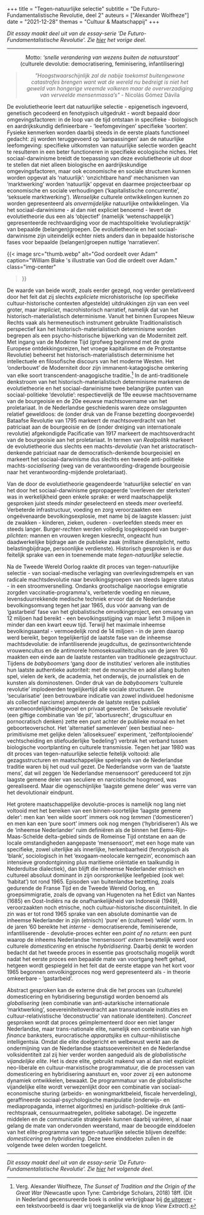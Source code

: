 +++
title    = "Tegen-natuurlijke selectie"
subtitle = "De Futuro-Fundamentalistische Revolutie, deel 2"
auteurs  = ["Alexander Wolfheze"]
date     = "2021-12-28"
themas   = "Cultuur & Maatschappij"
+++


_Dit essay maakt deel uit van de essay-serie 'De Futuro-Fundamentalistische Revolutie'. Zie [hier](https://reactionair.nl/artikelen/devolutie-theorie/) het vorige deel._

---


<p style="text-align: center;">
Motto: <i>‘snelle verandering van wezens buiten de natuurstaat’</i><br>
(culturele devolutie: democratisering, feminisering, infantilisering)
</p>

<blockquote style="text-align: center;">
<p><i>"Hoogstwaarschijnlijk zal de nabije toekomst buitengewone catastrofes brengen want wat de wereld nu bedreigt is niet het geweld van hongerige vreemde volkeren maar de oververzadiging van verveelde mensenmassa’s"</i> - Nicolás Gómez Dávila</p>
</blockquote>

De evolutietheorie leert dat natuurlijke selectie - epigenetisch ingevoerd, genetisch gecodeerd en fenotypisch uitgedrukt - wordt bepaald door omgevingsfactoren: in de loop van de tijd ontstaan in specifieke - biologisch en aardrijkskundig definieerbare - ‘leefomgevingen’ specifieke ‘soorten’. Fysieke kenmerken worden daarbij steeds in de eerste plaats functioneel gedacht: zij worden teruggevoerd op ‘aanpassingen’ aan de natuurlijke leefomgeving: specifieke uitkomsten van natuurlijke selectie worden geacht te resulteren in een beter functioneren in specifieke ecologische niches. Het sociaal-darwinisme breidt de toepassing van deze evolutietheorie uit door te stellen dat niet alleen biologische en aardrijkskundige omgevingsfactoren, maar ook economische en sociale structuren kunnen worden opgevat als ‘natuurlijk’: ‘onzichtbare hand’ mechanismen van ‘marktwerking’ worden ‘natuurlijk’ opgevat en daarmee projecteerbaar op economische en sociale verhoudingen (‘kapitalistische concurrentie’, ‘seksuele marktwerking’). _Wenselijke_ culturele ontwikkelingen kunnen zo worden gepresenteerd als _onvermijdelijke_ natuurlijke ontwikkelingen. Via het sociaal-darwinisme - al dan niet expliciet benoemd - levert de evolutietheorie dus een als ‘objectief’ (namelijk ‘wetenschappelijk’) gepresenteerde rechtvaardiging voor de machtspolitieke ‘evolutiepraktijk’ van bepaalde (belangen)groepen. De evolutietheorie en het sociaal-darwinisme zijn uiteindelijk echter niets anders dan in bepaalde historische fases voor bepaalde (belangen)groepen nuttige ‘narratieven’.

{{< image
	src="thumb.webp"
	alt="God oordeelt over Adam"
	caption="William Blake 's illustratie van God die ordeelt over Adam."
	class="img-center"
>}}

De waarde van beide wordt, zoals eerder gezegd, nog verder gerelativeerd door het feit dat zij slechts _expliciete_ microhistorische (op specifieke cultuur-historische contexten afgestelde) uitdrukkingen zijn van een veel groter, maar _impliciet_, macrohistorisch narratief, namelijk dat van het historisch-materialistisch determinisme. Vanuit het binnen Europees Nieuw Rechts vaak als hermeneutisch instrument gebruikte Traditionalistisch perspectief kan het historisch-materialistisch determinisme worden begrepen als een psycho-historische bijwerking van de Moderniteit zelf. Met ingang van de Moderne Tijd (grofweg beginnend met de grote Europese ontdekkingsreizen, het vroege kapitalisme en de Protestantse Revolutie) beheerst het historisch-materialistisch determinisme het intellectuele en filosofische discours van het moderne Westen. Het ‘onderbouwt’ de Moderniteit door zijn immanent-katagogische omkering van elke soort transcendent-anagogische traditie.[^1] In de anti-traditionele denkstroom van het historisch-materialistisch determinisme markeren de evolutietheorie en het sociaal-darwinisme twee belangrijke punten van sociaal-politieke ‘devolutie’: respectievelijk de 19e eeuwse machtsovername van de bourgeoisie en de 20e eeuwse machtsovername van het proletariaat. In de Nederlandse geschiedenis waren deze omslagpunten relatief geweldloos: de (onder druk van de Franse bezetting doorgevoerde) Bataafse Revolutie van 1795 markeert de machtsoverdracht van het patriciaat aan de bourgeoisie en de (onder dreiging van internationale revolutie) afgekondigde Pacificatie van 1917 markeert de machtsoverdracht van de bourgeoisie aan het proletariaat. In termen van _Realpolitik_ markeert de evolutietheorie dus slechts een machts-<i>devolutie</i> (van het aristocratisch-denkende patriciaat naar de democratisch-denkende bourgeoisie) en markeert het sociaal-darwinisme dus slechts een tweede anti-politieke machts-<i>socialisering</i> (weg van de verantwoording-dragende bourgeoisie naar het verantwoording-mijdende proletariaat).

Van de door de evolutietheorie geagendeerde ‘natuurlijke selectie’ en van het door het sociaal-darwinisme gepropageerde ‘overleven der sterksten’ was in werkelijkheid geen enkele sprake: er werd maatschappelijk gesproken juist steeds _minder_ geselecteerd en steeds _meer_ overleefd. Verbeterde infrastructuur, voeding en zorg veroorzaakten een ongeëvenaarde bevolkingsexplosie, met name bij de laagste klassen: juist de zwakken - kinderen, zieken, ouderen - overleefden steeds meer en steeds langer. Burger-<i>rechten</i> werden volledig losgekoppeld van burger-<i>plichten</i>: mannen en vrouwen kregen kiesrecht, ongeacht hun daadwerkelijke bijdrage aan de publieke zaak (militaire dienstplicht, netto belastingbijdrage, persoonlijke verdienste). Historisch gesproken is er dus feitelijk sprake van een in toenemende mate _tegen-natuurlijke_ selectie.

Na de Tweede Wereld Oorlog raakte dit proces van tegen-natuurlijke selectie - van sociaal-medische verlaging van overlevingsdrempels en van radicale machtsdevolutie naar bevolkingsgroepen van steeds lagere status - in een stroomversnelling. Ondanks grootschalige naoorlogse emigratie zorgden vaccinatie-programma's, verbeterde voeding en nieuwe, levensduurrekkende medische techniek ervoor dat de Nederlandse bevolkingsomvang tegen het jaar 1965, dus vóór aanvang van de ‘gastarbeid’ fase van het globalistische omvolkingproject, een omvang van 12 miljoen had bereikt - een bevolkingsstijging van maar liefst 3 miljoen in minder dan een kwart eeuw tijd. Terwijl het maximale inheemse bevolkingsaantal - vermoedelijk rond de 14 miljoen - in de jaren daarop werd bereikt, begon tegelijkertijd de laatste fase van de inheemse machtsdevolutie: de infantiliserende jeugdcultus, de gezinsontwrichtende vrouwencultus en de antimorele homoseksualiteitcultus van de jaren ‘60 maakten een einde aan de laatste restanten van traditionele gezagstructuur. Tijdens de _babyboomers_ ‘gang door de instituties’ verloren alle instituties hun laatste authentieke autoriteit: met de monarchie en adel allang buiten spel, vielen de kerk, de academia, het onderwijs, de journalistiek en de kunsten als dominostenen. Onder druk van de _babyboomers_ ‘culturele revolutie’ implodeerden tegelijkertijd alle sociale structuren. De ‘secularisatie’ (een betrouwbare indicatie van zowel individueel hedonisme als collectief narcisme) amputeerde de laatste restjes publiek verantwoordelijkheidsgevoel en privaat geweten. De ‘seksuele revolutie’ (een giftige combinatie van ‘de pil’, ‘abortusrecht’, drugscultuur en pornocratisch denken) zette een punt achter de publieke moraal en het geboorteoverschot. Het ‘alternatief samenleven’ (een bestiaal neo-primitivisme met gelijke delen ‘alloseksueel’ experiment, ‘zelfontplooiende’ vechtscheiding en stiefouderlijke ‘bedeling’) verbrak het verband tussen biologische voortplanting en culturele transmissie. Tegen het jaar 1980 was dit proces van tegen-natuurlijke selectie feitelijk voltooid: alle gezagsstructuren en maatschappelijke spelregels van de Nederlandse traditie waren bij het oud vuil gezet. De Nederlandse vorm van de ‘laatste mens’, dat wil zeggen ‘de Nederlandse mensensoort’ gereduceerd tot zijn laagste gemene deler van seculiere en narcistische hoogmoed, was gerealiseerd. Maar die ogenschijnlijke ‘laagste gemene deler’ was verre van het devolutionair eindpunt.

Het grotere maatschappelijke devolutie-proces is namelijk nog lang niet voltooid met het bereiken van een binnen-soortelijke ‘laagste gemene deler’: men kan ‘een wilde soort’ immers ook nog _temmen_ (‘domesticeren’) en men kan een ‘pure soort’ immers ook nog mengen (‘hybridiseren’) Als we de ‘inheemse Nederlander’ ruim definiëren als de binnen het Eems-Rijn-Maas-Schelde delta-gebied sinds de Romeinse Tijd ontstane en aan de locale omstandigheden aangepaste ‘mensensoort’, met een hoge mate van specifieke, zowel uiterlijke als innerlijke, herkenbaarheid (fenotypisch als ‘blank’, sociologisch in het ‘exogaam-neolocale kerngezin’, economisch aan intensieve grondontginning plus maritieme oriëntatie en taalkundig in Nederduitse dialectiek), dan blijft die inheemse Nederlander etnisch en cultureel absoluut dominant in zijn oorspronkelijke leefgebied (ook wel: ‘habitat’) tot rond 1965. Episoden van buitenlandse bezetting, zoals gedurende de Franse Tijd en de Tweede Wereld Oorlog, en groepsimmigratie, zoals de opvang van Hugenoten na het Edict van Nantes (1685) en Oost-Indiërs na de onafhankelijkheid van Indonesië (1949), veroorzaakten noch etnische, noch cultuur-historische discontuïniteit. In die zin was er tot rond 1965 sprake van een absolute dominantie van de inheemse Nederlander in zijn (etnisch) ‘pure’ en (cultureel) ‘wilde’ vorm. In de jaren ’60 bereikte het _interne_ - democratiserende, feminiserende, infantiliserende - devolutie-proces echter een _point of no return_: een punt waarop de inheems Nederlandse ‘mensensoort’ _extern_ bevattelijk werd voor culturele _domesticering_ en etnische _hybridisering_. Daarbij denkt te worden bedacht dat het tweede proces in essentie pas grootschalig mogelijk wordt nadat het eerste proces een bepaalde mate van voortgang heeft gehad, hetgeen wordt gespiegeld in het feit dat de eerste etappe van het kort voor 1965 begonnen omvolkingproces nog werd gepresenteerd als - in theorie omkeerbare - ‘gastarbeid’.

Abstract gesproken kan de externe druk die het proces van (culturele) domesticering en hybridisering begunstigd worden benoemd als _globalisering_ (een combinatie van anti-autarkische internationale ‘marktwerking’, soevereiniteitoverdracht aan transnationale instituties en cultuur-relativistische ‘deconstructie’ van nationale identiteiten). _Concreet_ gesproken wordt dat proces geïmplementeerd door een niet langer Nederlandse, maar trans-nationale elite, namelijk een combinatie van _high finance_ banksters, eurocratische _apparatsjiks_ en cultuur-nihilistische intelligentsia. Omdat die elite doelgericht en welbewust werkt aan de ondermijning van de Nederlandse staatssoevereiniteit en de Nederlandse volksidentiteit zal zij hier verder worden aangeduid als de _globalistische vijandelijke elite_. Het is deze elite, gebruikt makend van al dan niet expliciet neo-liberale en cultuur-marxistische programmatuur, die de processen van domesticering en hybridisering aanstuurt en, voor zover zij een autonome dynamiek ontwikkelen, bewaakt. De programmatuur van de globalistische vijandelijke elite wordt verwezenlijkt door een combinatie van sociaal-economische sturing (arbeids- en woningmarktbeleid, fiscale herverdeling), geraffineerde sociaal-psychologische manipulatie (onderwijs- en mediapropaganda, internet algoritmes) en juridisch-politieke druk (anti-rechtspraak, censuurmaatregelen, politieke sabotage). De ingezette middelen en de communicatie strategieën kunnen daarbij variëren, al naar gelang de mate van ondervonden weerstand, maar de beoogde einddoelen van het elite-programma van tegen-natuurlijke selectie blijven dezelfde: _domesticering_ en _hybridisering_. Deze twee einddoelen zullen in de volgende twee delen worden toegelicht. 


---

_Dit essay maakt deel uit van de essay-serie 'De Futuro-Fundamentalistische Revolutie'. Zie [hier](https://reactionair.nl/artikelen/domesticering/) het volgende deel._


[^1]: Verg. Alexander Wolfheze, _The Sunset of Tradition and the Origin of the Great War_ (Newcastle upon Tyne: Cambridge Scholars, 2018) 18ff. (Dit in Nederland gecensureerde boek is _online_ verkrijgbaar bij [de uitgever](https://www.cambridgescholars.com/the-sunset-of-tradition-and-the-origin-of-the-great-war) - een tekstvoorbeeld is daar vrij toegankelijk via de knop _View Extract_).
